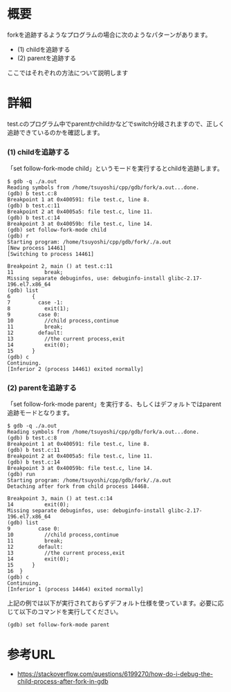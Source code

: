 # 概要
forkを追跡するようなプログラムの場合に次のようなパターンがあります。
- (1) childを追跡する
- (2) parentを追跡する

ここではそれぞれの方法について説明します

# 詳細

test.cのプログラム中でparentかchildかなどでswitch分岐されますので、正しく追跡できているのかを確認します。

### (1) childを追跡する
「set follow-fork-mode child」というモードを実行するとchildを追跡します。
```
$ gdb -q ./a.out 
Reading symbols from /home/tsuyoshi/cpp/gdb/fork/a.out...done.
(gdb) b test.c:8
Breakpoint 1 at 0x400591: file test.c, line 8.
(gdb) b test.c:11
Breakpoint 2 at 0x4005a5: file test.c, line 11.
(gdb) b test.c:14
Breakpoint 3 at 0x40059b: file test.c, line 14.
(gdb) set follow-fork-mode child
(gdb) r
Starting program: /home/tsuyoshi/cpp/gdb/fork/./a.out 
[New process 14461]
[Switching to process 14461]

Breakpoint 2, main () at test.c:11
11			break;
Missing separate debuginfos, use: debuginfo-install glibc-2.17-196.el7.x86_64
(gdb) list
6		{
7		  case -1:
8			exit(1);
9		  case 0:
10			//child process,continue
11			break;
12		  default:
13			//the current process,exit
14			exit(0);
15		}
(gdb) c
Continuing.
[Inferior 2 (process 14461) exited normally]
```

### (2) parentを追跡する

「set follow-fork-mode parent」を実行する、もしくはデフォルトではparent追跡モードとなります。
```
$ gdb -q ./a.out 
Reading symbols from /home/tsuyoshi/cpp/gdb/fork/a.out...done.
(gdb) b test.c:8
Breakpoint 1 at 0x400591: file test.c, line 8.
(gdb) b test.c:11
Breakpoint 2 at 0x4005a5: file test.c, line 11.
(gdb) b test.c:14
Breakpoint 3 at 0x40059b: file test.c, line 14.
(gdb) run
Starting program: /home/tsuyoshi/cpp/gdb/fork/./a.out 
Detaching after fork from child process 14468.

Breakpoint 3, main () at test.c:14
14			exit(0);
Missing separate debuginfos, use: debuginfo-install glibc-2.17-196.el7.x86_64
(gdb) list
9		  case 0:
10			//child process,continue
11			break;
12		  default:
13			//the current process,exit
14			exit(0);
15		}
16	}
(gdb) c
Continuing.
[Inferior 1 (process 14464) exited normally]
```

上記の例では以下が実行されておらずデフォルト仕様を使っています。必要に応じて以下のコマンドを実行してください。
```
(gdb) set follow-fork-mode parent
```


# 参考URL
- https://stackoverflow.com/questions/6199270/how-do-i-debug-the-child-process-after-fork-in-gdb
